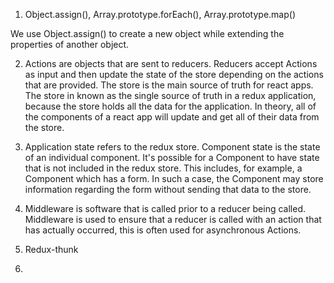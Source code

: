 1. Object.assign(), Array.prototype.forEach(), Array.prototype.map()


We use Object.assign() to create a new object while extending the properties of another object.

2. Actions are objects that are sent to reducers. Reducers accept Actions as input and then update the state of the store depending on the actions that are provided. The store is the main source of truth for react apps. The store in known as the single source of truth in a redux application, because the store holds all the data for the application. In theory, all of the components of a react app will update and get all of their data from the store.

3. Application state refers to the redux store. Component state is the state of an individual component. It's possible for a Component to have state that is not included in the redux store. This includes, for example, a Component which has a form. In such a case, the Component may store information regarding the form without sending that data to the store.

4. Middleware is software that is called prior to a reducer being called. Middleware is used to ensure that a reducer is called with an action that has actually occurred, this is often used for asynchronous Actions.

5. Redux-thunk 

6.


